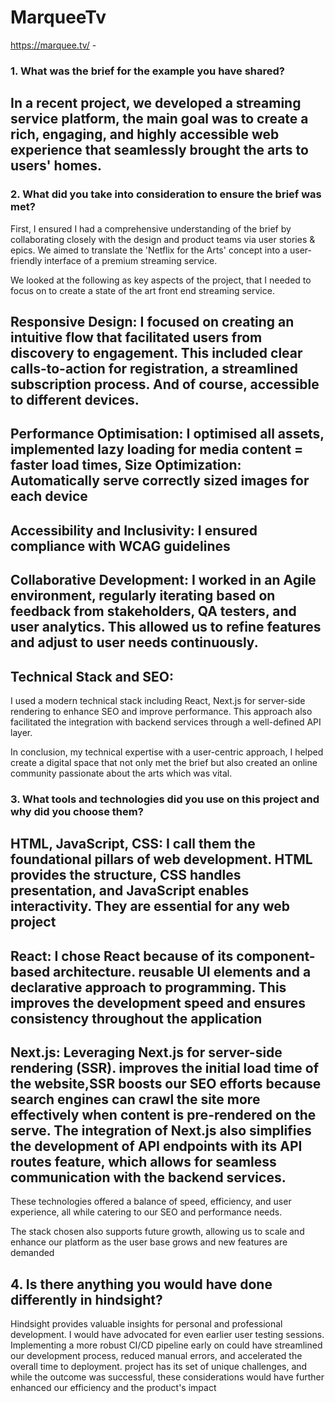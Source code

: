 # MarqueeTv

https://marquee.tv/ - 

### 1. What was the brief for the example you have shared?

## In a recent project, we developed a streaming service platform, the main goal was to create a rich, engaging, and highly accessible web experience that seamlessly brought the arts to users' homes.

### 2. What did you take into consideration to ensure the brief was met?

First, I ensured I had a comprehensive understanding of the brief by collaborating closely with the design and product teams via user stories & epics. We aimed to translate the 'Netflix for the Arts' concept into a user-friendly interface of a premium streaming service.

We looked at the following as key aspects of the project, that I needed to focus on to create a state of the art front end streaming service.

## Responsive Design: I focused on creating an intuitive flow that facilitated users from discovery to engagement. This included clear calls-to-action for registration, a streamlined subscription process. And of course, accessible to different devices.

## Performance Optimisation: I optimised all assets, implemented lazy loading for media content = faster load times, Size Optimization: Automatically serve correctly sized images for each device

## Accessibility and Inclusivity: I ensured compliance with WCAG guidelines

## Collaborative Development: I worked in an Agile environment, regularly iterating based on feedback from stakeholders, QA testers, and user analytics. This allowed us to refine features and adjust to user needs continuously.

## Technical Stack and SEO:
I used a modern technical stack including React, Next.js for server-side rendering to enhance SEO and improve performance. This approach also facilitated the integration with backend services through a well-defined API layer.

In conclusion, my technical expertise with a user-centric approach, I helped create a digital space that not only met the brief but also created an online community passionate about the arts which was vital.

### 3. What tools and technologies did you use on this project and why did you choose them?

## HTML, JavaScript, CSS: I call them the foundational pillars of web development. HTML provides the structure, CSS handles presentation, and JavaScript enables interactivity. They are essential for any web project

## React: I chose React because of its component-based architecture. reusable UI elements and a declarative approach to programming. This improves the development speed and ensures consistency throughout the application

## Next.js: Leveraging Next.js for server-side rendering (SSR). improves the initial load time of the website,SSR boosts our SEO efforts because search engines can crawl the site more effectively when content is pre-rendered on the serve. The integration of Next.js also simplifies the development of API endpoints with its API routes feature, which allows for seamless communication with the backend services.

These technologies offered a balance of speed, efficiency, and user experience, all while catering to our SEO and performance needs.

The stack chosen also supports future growth, allowing us to scale and enhance our platform as the user base grows and new features are demanded

## 4. Is there anything you would have done differently in hindsight?

Hindsight provides valuable insights for personal and professional development. I would have advocated for even earlier user testing sessions. Implementing a more robust CI/CD pipeline early on could have streamlined our development process, reduced manual errors, and accelerated the overall time to deployment. project has its set of unique challenges, and while the outcome was successful, these considerations would have further enhanced our efficiency and the product's impact
